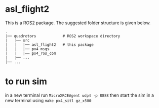 # asl_flight2

This is a ROS2 package. The suggested folder structure is given below.

    .
    |── quadrotors            # ROS2 workspace directory
    |   |── src
    |   |   |── asl_flight2   # this package
    |   |   |── px4_msgs
    |   |   |── px4_ros_com
    |   |── ...
    |── ...


# to run sim
in a new terminal run
```MicroXRCEAgent udp4 -p 8888```
then start the sim in a new terminal using 
```make px4_sitl gz_x500```
